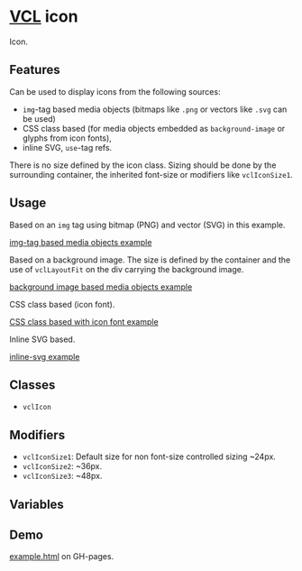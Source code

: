 # [VCL](https://github.com/vcl/vcl/doc) icon

Icon.

## Features

Can be used to display icons from the following sources:

- `img`-tag based media objects (bitmaps like `.png` or vectors like
  `.svg` can be used)
- CSS class based (for media objects embedded as
  `background-image` or glyphs from icon fonts),
- inline SVG, `use`-tag refs.

There is no size defined by the icon class. Sizing should be done by
the surrounding container, the inherited font-size or modifiers like
`vclIconSize1`.

## Usage

Based on an `img` tag using bitmap (PNG) and vector (SVG) in this example.

[img-tag based media objects example](/demo/example-img-tag.html)

Based on a background image. The size is defined by the container and the use
of `vclLayoutFit` on the div carrying the background image.

[background image based media objects example](/demo/example-background-image.html)

CSS class based (icon font).

[CSS class based with icon font example](/demo/example-icon-font.html)

Inline SVG based.

[inline-svg example](/demo/example-inline-svg.html)

## Classes

- `vclIcon`

## Modifiers

- `vclIconSize1`: Default size for non font-size controlled sizing ~24px.
- `vclIconSize2`: ~36px.
- `vclIconSize3`: ~48px.

## Variables

## Demo

[example.html](/demo/example.html) on GH-pages.
